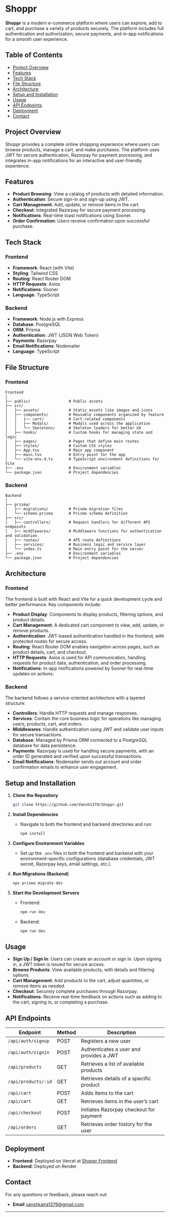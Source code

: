 # Shoppr

**Shoppr** is a modern e-commerce platform where users can explore, add to cart, and purchase a variety of products securely. The platform includes full authentication and authorization, secure payments, and in-app notifications for a smooth user experience.

## Table of Contents

- [Project Overview](#project-overview)
- [Features](#features)
- [Tech Stack](#tech-stack)
- [File Structure](#file-structure)
- [Architecture](#architecture)
- [Setup and Installation](#setup-and-installation)
- [Usage](#usage)
- [API Endpoints](#api-endpoints)
- [Deployment](#deployment)
- [Contact](#contact)

## Project Overview

Shoppr provides a complete online shopping experience where users can browse products, manage a cart, and make purchases. The platform uses JWT for secure authentication, Razorpay for payment processing, and integrates in-app notifications for an interactive and user-friendly experience.

## Features

- **Product Browsing**: View a catalog of products with detailed information.
- **Authentication**: Secure sign-in and sign-up using JWT.
- **Cart Management**: Add, update, or remove items in the cart.
- **Checkout**: Integrated Razorpay for secure payment processing.
- **Notifications**: Real-time toast notifications using Sooner.
- **Order Confirmation**: Users receive confirmation upon successful purchase.

## Tech Stack

### Frontend
- **Framework**: React (with Vite)
- **Styling**: Tailwind CSS
- **Routing**: React Router DOM
- **HTTP Requests**: Axios
- **Notifications**: Sooner
- **Language**: TypeScript

### Backend
- **Framework**: Node.js with Express
- **Database**: PostgreSQL
- **ORM**: Prisma
- **Authentication**: JWT (JSON Web Token)
- **Payments**: Razorpay
- **Email Notifications**: Nodemailer
- **Language**: TypeScript

## File Structure

### Frontend

```plaintext
Frontend
│
├── public/                 # Public assets
├── src/
│   ├── assets/             # Static assets like images and icons
│   ├── components/         # Reusable components organized by feature
│   │   ├── cart/           # Cart-related components
│   │   ├── Modals/         # Modals used across the application
│   │   └── Skeletons/      # Skeleton loaders for better UX
│   ├── hooks/              # Custom hooks for managing state and logic
│   ├── pages/              # Pages that define main routes
│   ├── styles/             # Custom CSS styles
│   ├── App.tsx             # Main app component
│   ├── main.tsx            # Entry point for the app
│   └── vite-env.d.ts       # TypeScript environment definitions for Vite
├── .env                    # Environment variables
└── package.json            # Project dependencies
```

### Backend

```plaintext
Backend
│
├── prisma/
│   ├── migrations/         # Prisma migration files
│   └── schema.prisma       # Prisma schema definition
├── src/
│   ├── controllers/        # Request handlers for different API endpoints
│   ├── middlewares/        # Middleware functions for authentication and validation
│   ├── routes/             # API route definitions
│   ├── services/           # Business logic and service layer
│   └── index.ts            # Main entry point for the server
├── .env                    # Environment variables
└── package.json            # Project dependencies
```

## Architecture

### Frontend

The frontend is built with React and Vite for a quick development cycle and better performance. Key components include:

- **Product Display**: Components to display products, filtering options, and product details.
- **Cart Management**: A dedicated cart component to view, add, update, or remove products.
- **Authentication**: JWT-based authentication handled in the frontend, with protected routes for secure access.
- **Routing**: React Router DOM enables navigation across pages, such as product details, cart, and checkout.
- **HTTP Requests**: Axios is used for API communication, handling requests for product data, authentication, and order processing.
- **Notifications**: In-app notifications powered by Sooner for real-time updates on actions.

### Backend

The backend follows a service-oriented architecture with a layered structure:

- **Controllers**: Handle HTTP requests and manage responses.
- **Services**: Contain the core business logic for operations like managing users, products, cart, and orders.
- **Middlewares**: Handle authentication using JWT and validate user inputs for secure transactions.
- **Database**: Managed by Prisma ORM connected to a PostgreSQL database for data persistence.
- **Payments**: Razorpay is used for handling secure payments, with an order ID generated and verified upon successful transactions.
- **Email Notifications**: Nodemailer sends out account and order confirmation emails to enhance user engagement.

## Setup and Installation

1. **Clone the Repository**

   ```bash
   git clone https://github.com/Vansh1379/Shoppr.git
   ```

2. **Install Dependencies**

   - Navigate to both the frontend and backend directories and run:

     ```bash
     npm install
     ```

3. **Configure Environment Variables**

   - Set up the `.env` files in both the frontend and backend with your environment-specific configurations (database credentials, JWT secret, Razorpay keys, email settings, etc.).

4. **Run Migrations (Backend)**

   ```bash
   npx prisma migrate dev
   ```

5. **Start the Development Servers**

   - Frontend:

     ```bash
     npm run dev
     ```

   - Backend:

     ```bash
     npm run dev
     ```

## Usage

- **Sign Up / Sign In**: Users can create an account or sign in. Upon signing in, a JWT token is issued for secure access.
- **Browse Products**: View available products, with details and filtering options.
- **Cart Management**: Add products to the cart, adjust quantities, or remove items as needed.
- **Checkout**: Securely complete purchases through Razorpay.
- **Notifications**: Receive real-time feedback on actions such as adding to the cart, signing in, or completing a purchase.

## API Endpoints

| Endpoint               | Method | Description                               |
|------------------------|--------|-------------------------------------------|
| `/api/auth/signup`     | POST   | Registers a new user                      |
| `/api/auth/signin`     | POST   | Authenticates a user and provides a JWT   |
| `/api/products`        | GET    | Retrieves a list of available products    |
| `/api/products/:id`    | GET    | Retrieves details of a specific product   |
| `/api/cart`            | POST   | Adds items to the cart                    |
| `/api/cart`            | GET    | Retrieves items in the user’s cart        |
| `/api/checkout`        | POST   | Initiates Razorpay checkout for payment   |
| `/api/orders`          | GET    | Retrieves order history for the user      |

## Deployment

- **Frontend**: Deployed on Vercel at [Shoppr Frontend](https://shoppr-beta.vercel.app)
- **Backend**: Deployed on Render

## Contact

For any questions or feedback, please reach out:

- **Email** vanshkalra1379@gmail.com

---
